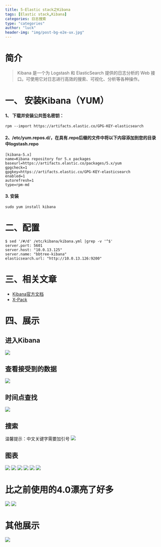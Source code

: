 ```yaml
---
title: 5-Elastic stack之Kibana
tags: [Elastic stack,Kibana]
categories: 日志搜索
type: "categories"
author: "luck"
header-img: "img/post-bg-e2e-ux.jpg"
---
```


# 简介
>Kibana 是一个为 Logstash 和 ElasticSearch 提供的日志分析的 Web 接口。可使用它对日志进行高效的搜索、可视化、分析等各种操作。


# 一、 安装Kibana（YUM）

#### 1、 下载并安装公共签名密钥：

```
rpm --import https://artifacts.elastic.co/GPG-KEY-elasticsearch
```

#### 2、/etc/yum.repos.d/，在具有.repo后缀的文件中将以下内容添加到您的目录中logstash.repo

```
[kibana-5.x]
name=Kibana repository for 5.x packages
baseurl=https://artifacts.elastic.co/packages/5.x/yum
gpgcheck=1
gpgkey=https://artifacts.elastic.co/GPG-KEY-elasticsearch
enabled=1
autorefresh=1
type=rpm-md
```

#### 3. 安装
```
sudo yum install kibana
```

# 二、配置
```
$ sed '/#/d' /etc/kibana/kibana.yml |grep -v '^$'
server.port: 5601
server.host: "10.0.13.125"
server.name: "bbtree-kibana"
elasticsearch.url: "http://10.0.13.126:9200"
```

# 三、相关文章
- [Kibana官方文档](https://www.elastic.co/guide/en/kibana/current/rpm.html )
- [X-Pack](https://www.elastic.co/guide/en/x-pack/current/xpack-introduction.html)
 

# 四、展示

##  进入Kibana
![](http://ocppiicaw.bkt.clouddn.com/elastic/kibana1.png)
 ## 查看接受到的数据
![](http://ocppiicaw.bkt.clouddn.com/elastic/kibana2.png)
 

## 时间点查找
![](http://ocppiicaw.bkt.clouddn.com/elastic/kibana3.png)
 

 
## 搜索
温馨提示：中文关键字需要加引号
![](http://ocppiicaw.bkt.clouddn.com/elastic/kibana4.png)


## 图表
![](http://ocppiicaw.bkt.clouddn.com/elastic/kibana5.png)
![](http://ocppiicaw.bkt.clouddn.com/elastic/kibana6.png)
![](http://ocppiicaw.bkt.clouddn.com/elastic/kibana7.png)
![](http://ocppiicaw.bkt.clouddn.com/elastic/kibana8.png)
![](http://ocppiicaw.bkt.clouddn.com/elastic/kibana9.png)
![](http://ocppiicaw.bkt.clouddn.com/elastic/kibana10.png)

 
# 比之前使用的4.0漂亮了好多
![](http://ocppiicaw.bkt.clouddn.com/elastic/kibana11.png)
![](http://ocppiicaw.bkt.clouddn.com/elastic/kibana12.png) 



# 其他展示
![](http://ocppiicaw.bkt.clouddn.com/elastic/kibana13.png)
